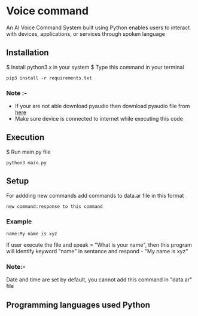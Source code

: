 # Voice command
An AI Voice Command System built using Python enables users to interact with devices, applications, or services through spoken language

## Installation
$	Install python3.x in your system
$	Type this command in your terminal

```
pip3 install -r requirements.txt
```


### Note :-
*	If your are not able download pyaudio then download pyaudio file from [here](https://www.lfd.uci.edu/%7Egohlke/pythonlibs/)
*	Make sure device is connected to internet while executing this code

## Execution

$	Run main.py file
```
python3 main.py
```

## Setup

For addding new commands add commands to data.ar file in this format
```
new command:response to this command
```
### Example
```
name:My name is xyz
```

If user execute the file and speak = "What is your name", then this program will identify keyword "name" in sentance and respond - "My name is xyz"

### Note:-
Date and time are set by default, you cannot add this command in "data.ar" file

## Programming languages used Python

